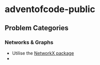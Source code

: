 # adventofcode-public

## Problem Categories

### Networks & Graphs

- Utilise the [NetworkX package](https://networkx.org/documentation/stable/index.html)
- 